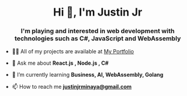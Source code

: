 <h1 align="center">Hi 👋, I'm Justin Jr</h1>
<h3 align="center"> I'm playing and interested in web development with technologies such as C#, JavaScript and WebAssembly</h3>

- 👨‍💻 All of my projects are available at [My Portfolio](https://justinjrdev.com/)

- 💬 Ask me about **React.js , Node.js , C#**

- 🌱 I’m currently learning **Business, AI, WebAssembly, Golang**

- 📫 How to reach me **justinjrminaya@gmail.com**
